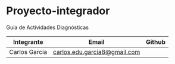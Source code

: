# Proyecto-integrador
Guía de Actividades Diagnósticas

|   Integrante   |             Email             | Github |
|----------------|-------------------------------|-------|
| Carlos Garcia  | carlos.edu.garcia8@gmail.com  |     |


